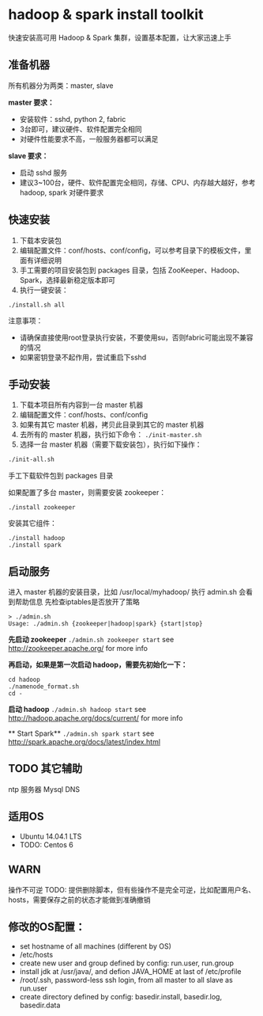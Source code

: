 # hadoop & spark install toolkit
快速安装高可用 Hadoop & Spark 集群，设置基本配置，让大家迅速上手


## 准备机器
所有机器分为两类：master, slave

__master 要求：__
* 安装软件：sshd, python 2, fabric
* 3台即可，建议硬件、软件配置完全相同
* 对硬件性能要求不高，一般服务器都可以满足

**slave 要求：**
* 启动 sshd 服务
* 建议3~100台，硬件、软件配置完全相同，存储、CPU、内存越大越好，参考 hadoop, spark 对硬件要求


## 快速安装
1. 下载本安装包
2. 编辑配置文件：conf/hosts、conf/config，可以参考目录下的模板文件，里面有详细说明
3. 手工需要的项目安装包到 packages 目录，包括 ZooKeeper、Hadoop、Spark，选择最新稳定版本即可
4. 执行一键安装：
```
./install.sh all
```

注意事项：
* 请确保直接使用root登录执行安装，不要使用su，否则fabric可能出现不兼容的情况
* 如果密钥登录不起作用，尝试重启下sshd


## 手动安装
1. 下载本项目所有内容到一台 master 机器
2. 编辑配置文件：conf/hosts、conf/config
3. 如果有其它 master 机器，拷贝此目录到其它的 master 机器
4. 去所有的 master 机器，执行如下命令：
`./init-master.sh`
5. 选择一台 master 机器（需要下载安装包），执行如下操作：
```bash
./init-all.sh
```

手工下载软件包到 packages 目录

如果配置了多台 master，则需要安装 zookeeper：
```
./install zookeeper
```

安装其它组件：
```
./install hadoop
./install spark
```

## 启动服务

进入 master 机器的安装目录，比如 /usr/local/myhadoop/
执行 admin.sh 会看到帮助信息
先检查iptables是否放开了策略
```
> ./admin.sh
Usage: ./admin.sh {zookeeper|hadoop|spark} {start|stop}
```

**先启动 zookeeper**
`./admin.sh zookeeper start`
see http://zookeeper.apache.org/ for more info

**再启动，如果是第一次启动 hadoop，需要先初始化一下：**
```
cd hadoop
./namenode_format.sh
cd -
```

**启动 hadoop**
`./admin.sh hadoop start`
see http://hadoop.apache.org/docs/current/ for more info

** Start Spark**
`./admin.sh spark start`
see http://spark.apache.org/docs/latest/index.html

## TODO 其它辅助
ntp 服务器
Mysql
DNS


## 适用OS
+ Ubuntu 14.04.1 LTS
+ TODO: Centos 6


## WARN
操作不可逆
TODO: 提供删除脚本，但有些操作不是完全可逆，比如配置用户名、hosts，需要保存之前的状态才能做到准确撤销


## 修改的OS配置：
* set hostname of all machines (different by OS)
* /etc/hosts
* create new user and group defined by config: run.user, run.group
* install jdk at /usr/java/, and defion JAVA_HOME at last of /etc/profile
* /root/.ssh, password-less ssh login, from all master to all slave as run.user
* create directory defined by config: basedir.install, basedir.log, basedir.data


